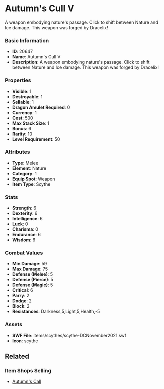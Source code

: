 # Autumn's Cull V

A weapon embodying nature's passage. Click to shift between Nature and Ice damage. This weapon was forged by Dracelix!

### Basic Information

- **ID**: 20647
- **Name**: Autumn&#039;s Cull V
- **Description**: A weapon embodying nature&#039;s passage. Click to shift between Nature and Ice damage. This weapon was forged by Dracelix!

### Properties

- **Visible**: 1
- **Destroyable**: 1
- **Sellable**: 1
- **Dragon Amulet Required**: 0
- **Currency**: 1
- **Cost**: 500
- **Max Stack Size**: 1
- **Bonus**: 6
- **Rarity**: 10
- **Level Requirement**: 50

### Attributes

- **Type**: Melee
- **Element**: Nature
- **Category**: 1
- **Equip Spot**: Weapon
- **Item Type**: Scythe

### Stats

- **Strength**: 6
- **Dexterity**: 6
- **Intelligence**: 6
- **Luck**: 0
- **Charisma**: 0
- **Endurance**: 6
- **Wisdom**: 6

### Combat Values

- **Min Damage**: 59
- **Max Damage**: 75
- **Defense (Melee)**: 5
- **Defense (Pierce)**: 5
- **Defense (Magic)**: 5
- **Critical**: 6
- **Parry**: 2
- **Dodge**: 2
- **Block**: 2
- **Resistances**: Darkness,5,Light,5,Health,-5

### Assets

- **SWF File**: items/scythes/scythe-DCNovember2021.swf
- **Icon**: scythe

## Related

### Item Shops Selling

- [Autumn's Call](../item-shops/646-autumn-s-call.md)

